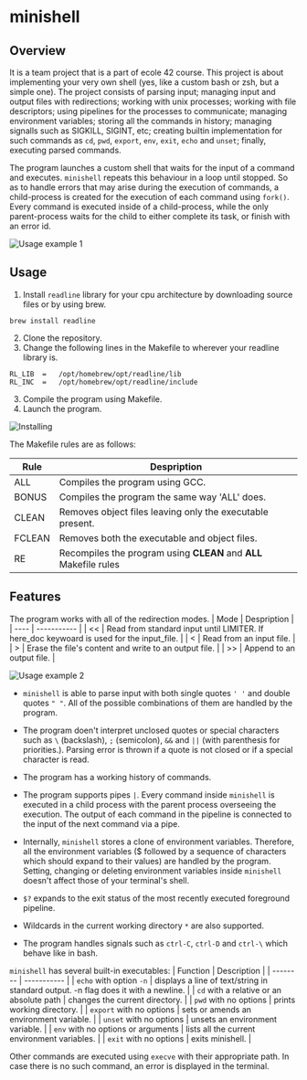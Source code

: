 # minishell

## Overview

It is a team project that is a part of ecole 42 course. This project is about implementing 
your very own shell (yes, like a custom bash or zsh, but a simple one). The project consists of parsing input; 
managing input and output files with redirections; working with unix processes; working with file 
descriptors; using pipelines for the processes to communicate; managing environment variables; 
storing all the commands in history; managing signalls such as SIGKILL, SIGINT, etc; creating 
builtin implementation for such commands as `cd`, `pwd`, `export`, `env`, `exit`, `echo` and `unset`;
finally, executing parsed commands.

The program launches a custom shell that waits for the input of a command and executes. 
`minishell` repeats this behaviour in a loop until stopped. So as to handle errors that may arise 
during the execution of commands, a child-process is created for the execution of each command 
using `fork()`. Every command is executed inside of a child-process, while the only parent-process 
waits for the child to either complete its task, or finish with an error id.

![Usage example 1](https://user-images.githubusercontent.com/75085822/205712874-f6d15ac7-53db-43a4-9413-48073c700968.gif)

## Usage

1. Install `readline` library for your cpu architecture by downloading source files or by using brew.
```
brew install readline
```
2. Clone the repository.
3. Change the following lines in the Makefile to wherever your readline library is.
```
RL_LIB	=	/opt/homebrew/opt/readline/lib
RL_INC	=	/opt/homebrew/opt/readline/include
```
3. Compile the program using Makefile.
4. Launch the program.

![Installing](https://user-images.githubusercontent.com/75085822/205630953-c8e02e04-f3f7-49a9-935e-e2f33eeb4f95.gif)

The Makefile rules are as follows:

| Rule | Despription |
| ---- | ----------- |
| ALL | Compiles the program using GCC. |
| BONUS | Compiles the program the same way 'ALL' does. |
| CLEAN | Removes object files leaving only the executable present. |
| FCLEAN | Removes both the executable and object files. |
| RE | Recompiles the program using **CLEAN** and **ALL** Makefile rules |

## Features

The program works with all of the redirection modes.
| Mode | Despription |
| ---- | ----------- |
| << | Read from standard input until LIMITER. If here_doc keywoard is used for the input_file. |
| < | Read from an input file. |
| \> | Erase the file's content and write to an output file. |
| \>> | Append to an output file. |

![Usage example 2](https://user-images.githubusercontent.com/75085822/205715147-4fbd5458-831b-4f1b-8bbf-d4494061abfa.gif)

- `minishell` is able to parse input with both single quotes `' '` and double quotes `" "`.
All of the possible combinations of them are handled by the program.

- The program doen't interpret unclosed quotes or special characters such as `\` (backslash), `;`
(semicolon), `&&` and `||` (with parenthesis for priorities.). Parsing error is thrown if a quote 
is not closed or if a special character is read.

- The program has a working history of commands.

- The program supports pipes `|`. Every command inside `minishell` is executed in a child process with
the parent process overseeing the execution. The output of each command in the pipeline is
connected to the input of the next command via a pipe.

- Internally, `minishell` stores a clone of environment variables. Therefore, all the environment variables ($ followed by
a sequence of characters which should expand to their values) are handled by the program. Setting, changing or 
deleting environment variables inside `minishell` doesn't affect those of your terminal's shell.

- `$?` expands to the exit status of the most recently executed foreground pipeline.

- Wildcards in the current working directory `*` are also supported.

- The program handles signals such as `ctrl-C`, `ctrl-D` and `ctrl-\` which behave like in bash.

`minishell` has several built-in executables:
| Function | Description |
| -------- | ----------- |
| `echo` with option `-n` | displays a line of text/string in standard output. -n flag does it with a newline. |
| `cd` with a relative or an absolute path | changes the current directory. |
| `pwd` with no options | prints working directory. |
| `export` with no options | sets or amends an environment variable. |
| `unset` with no options | unsets an environment variable. |
| `env` with no options or arguments | lists all the current environment variables. |
| `exit` with no options | exits minishell. |

Other commands are executed using `execve` with their appropriate path. 
In case there is no such command, an error is displayed in the terminal.
